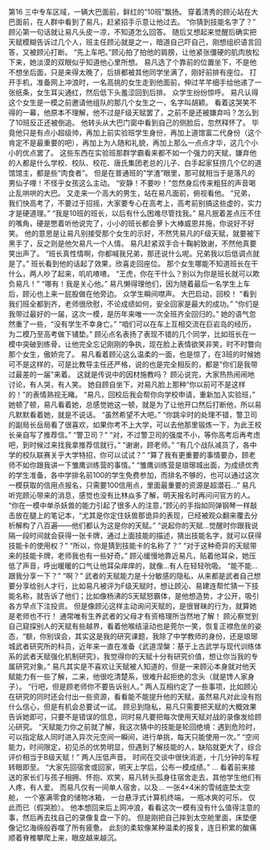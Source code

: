 第16
	三中专车区域，一辆大巴面前，鲜红的“10班”飘扬。
	穿着清秀的顾沁站在大巴面前，在人群中看到了易凡，赶紧招手示意让他过去。
	“你猜到技能名字了？”
	顾沁第一句话就让易凡头皮一凉，不知道怎么回答。
	随后又想起来觉醒后确实把天赋模糊告诉过几个人，班主任顾沁就是之一，暗道自己吓自己，刚想组织语言回答，又被顾沁打断。
	“先上车吧。”顾沁拍了拍他的肩膀，让他紧张僵硬的肌肉放松下来，她淡漠的双眼似乎知道他心里所想。
	易凡选了个靠前的位置坐下，不是他不想坐后面，只是来得太晚了，后排都被其他同学坐满了，刚好前排有座位。
	打开手机，准备网上冲浪时，一名高挑的女生走到他面前，伸过芊芊细手给他递了一张纸条，女生耳尖通红，然后低下头羞涩回到后排。
	众学生纷纷惊呼。
	易凡认得这个女生是一模之前邀请他组队的那几个女生之一，名字叫胡颖。
	看着这哭笑不得的一幕，他原本不理解，他不过是F级天赋罢了，之前不是还被嫌弃吗？怎么到了10班反正还被倒追。
	他转头从大巴门窗中看到自己的侧脸后，忽然释怀了。
	毕竟他只是有点小超级帅，再加上前实验班学生身份，再加上道馆富二代身份（这个肯定不是最重要的吧），再加上为人随和礼貌，再加上那么一点点才华，这几个小小的优点罢了。
	这些东西在实验班那群学霸看来都不如一个强力的天赋，嫌弃他的人都是什么学校、校队、校花、唐氏集团老总的儿子、白手起家狂捞几个亿的道馆馆主，都是些“肉食者”。
	但是在普通班的“学渣”眼里，那可就相当于是落凡的男仙子哩！不怪乎女孩这么主动。
	“安静！不要吵！”忽然身后传来粗狂的声音喝止乱哄哄的大巴。
	又走来一个高大的男生，站在易凡面前，俯视看他。
	“兄弟，我们快高考了，不要过于招摇，大家要专心在高考上，高考前别搞这些虚的，实力才是硬道理。”
	“我是10班的班长，以后有什么困难尽管找我。”
	易凡抿着差点压不住的嘴角，硬是憋着听他说完了，小小的班长都会萝卜大棒威恩并施，你说好不好笑。
	他的意思是让易凡别接受那个女生的示好，不然凭易凡的F级天赋，就要被下黑手了，反之则是他欠易凡一个人情。
	易凡赶紧双手合十鞠躬致谢，不然他真要笑出声了。
	“班长真性情啊，你都喊我兄弟，那还说什么呢。兄弟我以后低调点就是了。”
	班长看到他的话起了效果，欣喜走回座位。
	那个女生哪能不知道班长在干什么，两人吵了起来，叽叽喳喳。
	“王虎，你在干什么？别以为你是班长就可以欺负易凡！”
	“哪有！我是关心他。”
	易凡懒得理他们，因为随着最后一名学生上车后，顾沁也上来一屁股做在他旁边。
	众学生瞬间噤声。
	大巴启动，回校！
	“看到我们班全都到齐，老师很欣慰，不论成绩如何，安全回家是最大的成功。”
	“你们是我带过最好的一届，这次一模，是历年来唯一一次全班齐全回归的。”
	她的语气忽然重了一些，“没有学生不幸身亡。”
	“咱们可以在车上互相交流在巨岩岛的经历，为二模乃至高考做下铺垫。”
	顾沁点名表扬了表现不错的几个同学，比如班长在一模中突破到练骨，让他完全忘记刚刚的争执，现在脸上表情欲笑非笑，时不时瞥向那个女生，傲娇完了。
	易凡看着顾沁这么温柔的一面，也是惊了，在3班的时候她可不是这样的，可是比教导主任还严格，说的也是完全相反的，都是“你们是我带过最差的一届”来着。
	这就是传说中的因材施教吗？
	顾沁说完，大家热热闹闹地讨论，有人哭，有人笑。
	她自顾自坐下，对易凡脸上那种“你以前可不是这样的！”的表情熟视无睹。
	“易凡，回校后我会帮你向学校申请，重新加入实验班，”
	她顿了顿，易凡看着她，总感觉她这一顿，就是为了让他开口然后打断他，所以易凡默默看着她，就是不说话。
	“虽然希望不大吧。”
	“你跳伞时的处理不错，警卫司的副局长岳局看了很喜欢，如果你考不上大学，可以去他那里锻炼一下，为此王校长亲自写了推荐信。”
	“警卫司？”
	“对，不过警卫司的强度不小，等你高考后再考虑吧，到时候过来找我拿推荐信就行。”
	“谢谢，顾老师。”
	“有几个战队减员了，各中学的校队联赛关乎大学特招，你可以试试？”
	“算了我有更重要的事情要办，顾老师不如你跟我讲一下雏鹰训练营的事情。”
	“雏鹰训练营是琅琊城出面，为成绩优秀的学生准备，各中学排名前100的学生免费参加，而排名不够的，也可以通过这次一模获取的信用点报名，只需要100信用点，里面最重要的资源是超潜石...”
	易凡听完顾沁带来的消息，感觉也没有比林焱多了解，明天报名时再问问官方的人。
	“你在一模中单杀妖兽的能力引起了很多人的注意，”顾沁的手指如同弹钢琴一样敲击放在腿上的笔记本，“尤其是你定住妖兽那诡异的表现，已经被观众翻来覆去分析解构了八百遍——他们都认为这是你的天赋。”
	“说起你的天赋...觉醒时你跟我说隔一段时间就会获得一张卡牌，通过上面技能的描述，猜出技能名字，就可以获得技能卡的使用权？”
	“所以，你是猜到技能卡的名称了？”
	“对于这种奇异的天赋带来的技能卡牌，老师我也有一些好奇。”
	顾沁缓慢地靠近易凡，贴着他耳朵，她压低了声音，呼出暖暖的口气让他耳朵痒痒的，就像...有人在轻轻吮吸。
	“能不能...跟我分享一下？”
	“啊？”
	武者的天赋能力是十分敏感的隐私，从来都是武者自己想要分享给别人才行，比如易凡被评为F级天赋时，想让顾沁、易建连帮忙猜一下技能名称，就告诉了他们；比如像杨沸的S天赋怒霸体，是他想造势，才公开，吸引各方早点下注投资。
	但是像顾沁这样主动询问天赋的，是很冒昧的行为，就算她是老师也不行！
	通常唯有生养武者的父母才有资格理所当然地了解！
	顾沁察觉到自己窥探别人的天赋有些越界，看着他喉结滚动也是莞尔一笑，恢复正襟危坐的姿态，“额，你别误会，其实这是我的研究课题，我除了中学教师的身份，还是琅琊城武者研究所的科员，近年来一直在准备《武道涅槃：基于上古武学与现代训练体系的武者天赋强化机制研究》，我觉得你的天赋十分有研究价值，想让你当我的专属研究对象。”
	易凡其实是不喜欢让天赋被人知道的，但是一来顾沁本身就对他天赋能力有一些了解，二来，他很吃清楚系，很难升起拒绝的念头（就是馋人家身子）。
	“行吧，但是顾老师你不要告诉别人。”
	两人互相约定了一些事项，比如顾沁在研究的同时还会付出一些资源，看看能不能提升他的天赋，虽然易凡对此没有抱什么信心，但是有机会总要试一试。
	顾忌到隐私，易凡只需要把天赋的大概效果告诉她即可，只要不是错误的信息，同时易凡要把每次使用天赋对战的录像发给顾沁研究。
	“天赋能力你之前就了解，我这次猜中的技能是轮回绝境：遇到危险时，可以指定敌人同时进入异次元空间一瞬间，进行单挑，每天只能使用一次。”
	“空间能力，时间限定，初见杀的优势明显，但遇到了解技能的人，缺陷就更大了，综合评价相当于B级天赋！”
	两人压低声音。
	时间在交谈中很快消逝，十几分钟的车程转眼即至。
	“大家先回宿舍或回家，明天上学后，公布一模成绩。”
	...
	看着前来接送的家长们与孩子相拥、怀抱、欢笑，易凡转头孤身往宿舍走去，其他学生他们有人疼，有人爱。
	而易凡仅有一间单人宿舍，以及...
	一张4×4米的雪绒底垫太空舱，
	一个塞满零食的储物冰箱，
	一台悬浮式计算机终端，
	一瓶冰爽的可乐，
	仅此而已（假哭脸）。
	他本想回来后上网冲浪，看看这次一模有没有什么值得注意的事，然后再去找自己的录像复盘一下的。
	但是刚把自己摔到太空舱里面，床垫便像记忆海绵般吞噬了所有疲惫。
	此刻的柔软像某种温柔的报复，连日积累的酸痛顺着脊椎攀爬上来，眼皮越来越沉。

	
	